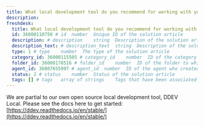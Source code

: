 ```yaml
---
title: What local development tool do you recommend for working with your platform?
description:
freshdesk:
  title: What local development tool do you recommend for working with your platform? # title	string	Title of the solution article
  id: 36000110750 # id	number	Unique ID of the solution article
  description: # description	string	Description of the solution article
  description_text: # description_text	string	Description of the solution article in plain text
  type: 1 # type	number	The type of the solution article
  category_id: 36000115505 # category_id	number	ID of the category to which the solution article belongs
  folder_id: 36000178516 # folder_id	number	ID of the folder to which the solution article belongs
  agent_id: 36007655997 # agent_id	number	ID of the agent who created the solution article
  status: 2 # status	number	Status of the solution article
  tags: [] # tags	array of strings	Tags that have been associated with the solution article
---
```


We are partial to our own open source local development tool, DDEV Local. Please see the docs here to get started: [https://ddev.readthedocs.io/en/stable/](https://ddev.readthedocs.io/en/stable/)
